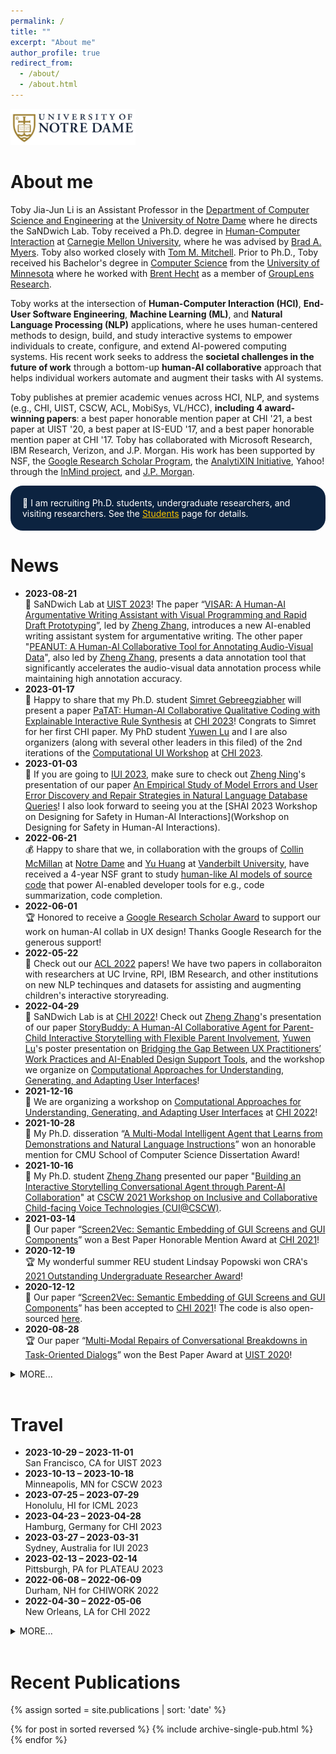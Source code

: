```yaml
---
permalink: /
title: ""
excerpt: "About me"
author_profile: true
redirect_from: 
  - /about/
  - /about.html
---
```

<img src="images/notre_dame_logo.png" alt="Logo of the University of Notre Dame" width="200">

About me
=====
Toby Jia-Jun Li is an Assistant Professor in the [Department of Computer Science and Engineering](https://cse.nd.edu/) at the [University of Notre Dame](https://www.nd.edu/) where he directs the SaNDwich Lab. Toby received a Ph.D. degree in [Human-Computer Interaction](https://hcii.cmu.edu/) at [Carnegie Mellon University](https://www.cmu.edu/), where he was advised by [Brad A. Myers](http://www.cs.cmu.edu/~bam/). Toby also worked closely with [Tom M. Mitchell](http://www.cs.cmu.edu/~tom/). Prior to Ph.D., Toby received his Bachelor's degree in [Computer Science](https://www.cs.umn.edu/) from the [University of Minnesota](https://twin-cities.umn.edu/) where he worked with [Brent Hecht](https://brenthecht.com/) as a member of [GroupLens Research](https://grouplens.org/).

Toby works at the intersection of **Human-Computer Interaction (HCI)**, **End-User Software Engineering**, **Machine Learning (ML)**, and **Natural Language Processing (NLP)** applications, where he uses human-centered methods to design, build, and study interactive systems to empower individuals to create, configure, and extend AI-powered computing systems. His recent work seeks to address the **societal challenges in the future of work** through a bottom-up **human-AI collaborative** approach that helps individual workers automate and augment their tasks with AI systems.

Toby publishes at premier academic venues across HCI, NLP, and systems (e.g., CHI, UIST, CSCW, ACL, MobiSys, VL/HCC), **including 4 award-winning papers**: a best paper honorable mention paper at CHI '21, a best paper at UIST '20, a best paper at IS-EUD '17, and a best paper honorable mention paper at CHI '17. Toby has collaborated with Microsoft Research, IBM Research, Verizon, and J.P. Morgan. His work has been supported by NSF, the [Google Research Scholar Program](https://research.google/outreach/research-scholar-program/recipients/), the [AnalytiXIN Initiative](https://analytixindiana.com/), Yahoo! through the [InMind project](http://www.cmu.edu/homepage/computing/2014/winter/project-inmind.shtml), and [J.P. Morgan](https://www.jpmorgan.com/global/technology/artificial-intelligence/awards).

<p style="border-radius: 20px; border:5px; border-style:solid; border-color:#0C2340; padding: 1em; background-color: #0C2340; color: #FFFFFF">📢 I am recruiting Ph.D. students, undergraduate researchers, and visiting researchers. See the <a href="/students" target="_blank" style="color: #f6c200">Students</a> page for details.</p>

News
======
* **2023-08-21**<br>
🥪 SaNDwich Lab at [UIST 2023](https://uist.acm.org/uist2023/)! The paper “[VISAR: A Human-AI Argumentative Writing Assistant with Visual Programming and Rapid Draft Prototyping](files/uist23-zhang-visar.pdf)”, led by [Zheng Zhang](http://zhengzhang.me/), introduces a new AI-enabled writing assistant system for argumentative writing. The other paper "[PEANUT: A Human-AI Collaborative Tool for Annotating Audio-Visual Data](files/uist23-zhang-peanut.pdf)", also led by [Zheng Zhang](http://zhengzhang.me/), presents a data annotation tool that significantly accelerates the audio-visual data annotation process while maintaining high annotation accuracy. 
* **2023-01-17**<br>
📃 Happy to share that my Ph.D. student [Simret Gebreegziabher](https://simreta.github.io/) will present a paper [PaTAT: Human-AI Collaborative Qualitative Coding with Explainable Interactive Rule Synthesis](http://toby.li/files/chi23b-gebreegziabher-patat.pdf) at [CHI 2023](https://chi2023.acm.org/)! Congrats to Simret for her first CHI paper. My PhD student [Yuwen Lu](https://yuwen.io/) and I are also organizers (along with several other leaders in this filed) of the 2nd iterations of the [Computational UI Workshop](https://sites.google.com/nd.edu/computational-uichi23/) at [CHI 2023](https://chi2023.acm.org/).
* **2023-01-03**<br>
📃 If you are going to [IUI 2023](https://iui.acm.org/2023/), make sure to check out [Zheng Ning](https://zning.co/)'s presentation of our paper [An Empirical Study of Model Errors and User Error Discovery and Repair Strategies in Natural Language Database Queries](http://toby.li/files/iui23-ning-nl2sql.pdf)! I also look forward to seeing you at the [SHAI 2023 Workshop on Designing for Safety in Human-AI Interactions](Workshop on Designing for Safety in Human-AI Interactions). 
* **2022-06-21**<br>
💰 Happy to share that we, in collaboration with the groups of [Collin McMillan](https://www3.nd.edu/~cmc/) at [Notre Dame](https://cse.nd.edu/) and [Yu Huang](https://yuhuang-lab.github.io/) at [Vanderbilt University](https://engineering.vanderbilt.edu/cs/), have received a 4-year NSF grant to study [human-like AI models of source code](https://www.nsf.gov/awardsearch/showAward?AWD_ID=2211428&HistoricalAwards=false) that power AI-enabled developer tools for e.g., code summarization, code completion.
* **2022-06-01**<br>
🏆 Honored to receive a [Google Research Scholar Award](https://research.google/outreach/research-scholar-program/recipients/) to support our work on human-AI collab in UX design! Thanks Google Research for the generous support!
* **2022-05-22**<br>
📢 Check out our [ACL 2022](https://www.2022.aclweb.org/) papers! We have two papers in collaboraiton with researchers at UC Irvine, RPI, IBM Research, and other institutions on new NLP techinques and datasets for assisting and augmenting children's interactive storyreading.
* **2022-04-29**<br>
🥪 SaNDwich Lab is at [CHI 2022](https://chi2022.acm.org/)! Check out [Zheng Zhang](http://zhengzhang.me/)'s presentation of our paper [StoryBuddy: A Human-AI Collaborative Agent for Parent-Child Interactive Storytelling with Flexible Parent Involvement](https://arxiv.org/pdf/2202.06205.pdf), [Yuwen Lu](https://yuwen.io/)'s poster presentation on [Bridging the Gap Between UX Practitioners’ Work Practices and AI-Enabled Design Support Tools](https://dl.acm.org/doi/10.1145/3491101.3519809), and the workshop we organize on [Computational Approaches for Understanding, Generating, and Adapting User Interfaces](https://sites.google.com/nd.edu/computational-uichi22)!
* **2021-12-16**<br>
📢 We are organizing a workshop on [Computational Approaches for Understanding, Generating, and Adapting User Interfaces](https://sites.google.com/nd.edu/computational-uichi22) at [CHI 2022](https://chi2022.acm.org/)!
* **2021-10-28**<br>
🏅 My Ph.D. disseration “[A Multi-Modal Intelligent Agent that Learns from Demonstrations and Natural Language Instructions](/files/TobyLi_Thesis.pdf)” won an honorable mention for CMU School of Computer Science Dissertation Award!
* **2021-10-16**<br>
📃 My Ph.D. student [Zheng Zhang](http://zhengzhang.me/) presented our paper "[Building an Interactive Storytelling Conversational Agent through Parent-AI Collaboration](https://www.conversationaluserinterfaces.org/workshops/CSCW2021/pdfs/5-Zhang.pdf)" at [CSCW 2021 Workshop on Inclusive and Collaborative Child-facing Voice Technologies (CUI@CSCW)](https://www.conversationaluserinterfaces.org/workshops/CSCW2021/).
* **2021-03-14**<br>
🏅 Our paper “[Screen2Vec: Semantic Embedding of GUI Screens and GUI Components](https://arxiv.org/abs/2101.11103)” won a Best Paper Honorable Mention Award at [CHI 2021](https://chi2021.acm.org/)!
* **2020-12-19**<br>
🏆 My wonderful summer REU student Lindsay Popowski won CRA's  [2021 Outstanding Undergraduate Researcher Award](https://cra.org/2021-outstanding-undergraduate-researcher-award-recipients/)! 
* **2020-12-12**<br>
📃 Our paper “[Screen2Vec: Semantic Embedding of GUI Screens and GUI Components](https://arxiv.org/abs/2101.11103)” has been accepted to [CHI 2021](https://chi2021.acm.org/)! The code is also open-sourced [here](https://github.com/tobyli/screen2vec).
* **2020-08-28**<br>
🏆 Our paper “[Multi-Modal Repairs of Conversational Breakdowns in Task-Oriented Dialogs](files/Li_Sovite_Error_Handling_UIST2020.pdf)” won the Best Paper Award at [UIST 2020](https://uist.acm.org/uist2020/)! 

<details><summary>MORE...</summary>
<div markdown="1">
* **2020-07-21**<br>
📃 Two papers accepted at [UIST 2020](https://uist.acm.org/uist2020/)! The paper “[Multi-Modal Repairs of Conversational Breakdowns in Task-Oriented Dialogs](files/Li_Sovite_Error_Handling_UIST2020.pdf)” introduces a new multi-modal interface for users to discover and repair conversational breakdowns in task-oriented dialogs. The other paper "[Geno: A Developer Tool for Authoring Multimodal Interaction on Existing Web Applications](files/Sarmah_Geno_UIST2020.pdf)" is a collaboration with [Xiang 'Anthony' Chen's group](https://hci.ucla.edu) at UCLA on a new developer tool for authoring multi-modal interfaces for web applications! 
* **2020-04-07**<br>
📃 Our paper “[Privacy-Preserving Script Sharing in GUI-based Programming-by-Demonstration Systems](/files/li-privacy-cscw2020.pdf)” has been accepted to the [CSCW 2020](https://cscw.acm.org/2020/)! This work is done with my wonderful interns [Jingya Chen](https://www.jingyachen.net/resume) and [Brandon Canfield](http://brandoncanfield.coffee/).
* **2020-02-27**<br>
📃 Our position paper “[Towards Effective Human-AI Collaboration in GUI-Based Interactive Task Learning Agents](/files/2003.02622.pdf)” has been accepted to the [CHI 2020 Workshop on Artificial Intelligence for HCI: A Modern Approach](https://sites.google.com/view/ai4hci/)!
* **2019-12-13**<br>
💬 I’m giving an invited talk at The [AAAI-20 Workshop on Intelligent Process Automation (IPA 20)](https://ipa-20.blueprismlabs.com/). I hope you can come if you’ll be at [AAAI 2020](https://aaai.org/Conferences/AAAI-20/)!
* **2019-11-26**<br>
📃 My [thesis proposal document](/files/TobyLi_Thesis_Proposal.pdf) is available online, and the [video of my talk](https://www.youtube.com/watch?v=4qtOwQWIWPk) is available too!
* **2019-08-01**<br>
📃 Our paper “[PUMICE: A Multi-Modal Agent that Learns Concepts and Conditionals from Natural Language and Demonstrations](/files/Li_Pumice_UIST19.pdf)” has been accepted to [UIST 2019](https://uist.acm.org/uist2019/)!
* **2018-10-02**<br>
💬 My awesome summer intern Marissa Radensky will present our study [How End Users Express Conditionals in Programming by Demonstration for Mobile Apps](/files/p311-radensky.pdf) at [VL/HCC 2018](https://vlhcc18.github.io/)!
* **2018-07-31**<br>
📃 Our paper “[APPINITE: A Multi-Modal Interface for Specifying Data Descriptions in Programming by Demonstration Using Natural Language Instructions](/files/TobyLi-VLHCC18-APPINITE.pdf)” has been accepted to [VL/HCC 2018](https://vlhcc18.github.io/)!
* **2018-04-22**<br>
💬 I will talk about our position paper “[Supporting Co-adaptive Human-Agent Relationship through Programming by Demonstration using Existing GUIs](/files/Li_SupportingCoAaptiveHumanAgentRelationship.pdf)” at [CHI 2018 Workshop on Rethinking Interaction](https://ex-situ.lri.fr/workshops/rethinkinginteraction-18).
* **2018-02-28**<br>
📃 Our paper “[KITE: Building conversational bots from mobile apps](/files/TobyLi-MobiSys18-KITE.pdf)” has been accepted to [MobiSys 2018](https://www.sigmobile.org/mobisys/2018/)!
* **2017-06-15**<br>
🏆 We have received a Best Paper award at IS-EUD 2017 for our paper “[Programming IoT Devices by Demonstration Using Mobile Apps](/files/TobyLi-ISEUD2017-ProgrammingIoTDevicesByDemonstration.pdf)”.
https://www.nd.edu/* **2017-03-22**<br>
📃 Our paper “[Programming IoT Devices by Demonstration Using Mobile Apps](/files/TobyLi-ISEUD2017-ProgrammingIoTDevicesByDemonstration.pdf)” has been accepted to [The 6th International Symposium on End User Development (IS-EUD 2017)](http://iseud2017.tue.nl/).
* **2017-02-24**<br>
💬 I will present our work on [Designing a Conversational Interface for a Multimodal Smartphone Programming-by-Demonstration Agent](/files/TobyLi_CoversationalUXForPBDAgent_CameraReady.pdf) at the [Conversational UX Design CHI 2017 Workshop](http://researcher.watson.ibm.com/researcher/view_group_subpage.php?id=7572).
* **2017-02-17**<br>
🏅 We have received a Best Paper Honorable Mention award at CHI 2017 for our paper “[SUGILITE: Creating Multimodal Smartphone Automation by Demonstration](/files/TobyLi-CHI2017-Sugilite.pdf)”.
* **2017-01-06**<br>
📃 Our paper “[SUGILITE: Creating Multimodal Smartphone Automation by Demonstration](/files/TobyLi-CHI2017-Sugilite.pdf)” has been accepted to CHI ’17! A [Video DEMO](https://www.youtube.com/watch?v=KMx7Ea6W6AQ) is also available.
* **2016-03-10**<br>
🏅 I’m honored to receive the Yahoo! Fellowship ($100,000/year worth) to support my research in automating cross-application tasks on smartphone.
* **2016-02-16**<br>
💬 I will present our ongoing work “[Smartphone Text Entry in Cross-Application Tasks](/files/SmartphoneTextEntryinCrossApplicationTasks_150125.pdf)” on [CHI 2016 Workshop on Inviscid Text Entry and Beyond](http://www.textentry.org/chi2016/) at San Jose, CA on May 8, 2016
* **2015-04-15**<br>
🏫 Happy to announce that I’ll be joining HCII @ CMU as a PhD student in HCI starting next fall!
</div>
</details>
<br>

Travel
======
* **2023-10-29 – 2023-11-01**<br>
San Francisco, CA for UIST 2023
* **2023-10-13 – 2023-10-18**<br>
Minneapolis, MN for CSCW 2023
* **2023-07-25 – 2023-07-29**<br>
Honolulu, HI for ICML 2023
* **2023-04-23 – 2023-04-28**<br>
Hamburg, Germany for CHI 2023
* **2023-03-27 – 2023-03-31**<br>
Sydney, Australia for IUI 2023
* **2023-02-13 – 2023-02-14**<br>
Pittsburgh, PA for PLATEAU 2023
* **2022-06-08 – 2022-06-09**<br>
Durham, NH for CHIWORK 2022
* **2022-04-30 – 2022-05-06**<br>
New Orleans, LA for CHI 2022

<details><summary>MORE...</summary>
<div markdown="1">
* **2022-02-23 – 2022-02-25**<br>
Washington, DC for CRA Career Mentoring Workshop
* **2021-11-08 – 2020-11-10**<br>
Pittsburgh, PA for PLATEAU 2021
* **2021-05-08 – 2021-05-13**<br>
~~Yokohama, Japan for CHI 2021~~ (Cancelled due to COVID-19)
* **2020-10-17 – 2020-10-23**<br>
~~Minneapolis, MN for CSCW 2020 and UIST 2020~~ (Cancelled due to COVID-19)
* **2020-07-05 – 2020-07-10**<br>
~~Seattle, WA for ACL 2020~~ (Cancelled due to COVID-19)
* **2020-04-25 – 2020-04-30**<br>
~~Honolulu, HI for CHI 2020~~ (Cancelled due to COVID-19)
* **2020-02-06 – 2020-02-09**<br>
New York, NY for AAAI 2020
* **2019-10-20 – 2019-10-23**<br>
New Orleans, LA for UIST 2019
* **2019-05-23 – 2019-05-24**<br>
New York, NY for giving a talk at J.P. Morgan
* **2019-05-04 – 2019-05-09**<br>
Glasgow, Scotland for CHI 2019
* **2019-03-17 – 2019-03-20**<br>
Los Angeles, CA for IUI 2019
* **2018-10-01 – 2018-10-04**<br>
Lisbon, Portugal for VL/HCC 2018
* **2018-06-24 – 2018-06-28**<br>
Pajaro Dunes, Watsonville, CA for HCIC 2018
* **2018-06-10 – 2018-06-15**<br>
Munich, Germany for MobiSys 2018
* **2018-05-29 – 2018-05-31**<br>
Sunnyvale, CA for giving a talk at Oath
* **2018-04-21 – 2018-04-26**<br>
Montreal, QC for CHI 2018
* **2018-01-08 – 2018-01-15**<br>
Ithaca, NY
* **2017-10-11 – 2017-10-14**<br>
Raleigh, NC for VL/HCC 2017
* **2017-06-13 – 2017-06-15**<br>
Eindhoven, The Netherlands for IS-EUD 2017
* **2017-05-22 – 2017-08-18**<br>
Redmond, WA – Intern at Microsoft Research
* **2017-05-06 – 2017-05-12**<br>
Denver, CO for CHI 2017
* **2016-12-30 – 2017-01-01**<br>
Ottawa, ON
* **2016-12-28 – 2016-12-30**<br>
Toronto, ON
* **2016-05-07 – 2016-05-12**<br>
San Jose, CA for CHI 2016
* **2014-11-04 – 2014-11-07**<br>
Dallas, TX for SIGSPATIAL 2014
</div>
</details>
<br>

Recent Publications
======
{% assign sorted = site.publications | sort: 'date' %}

{% for post in sorted reversed %}
  {% include archive-single-pub.html %}
{% endfor %}

